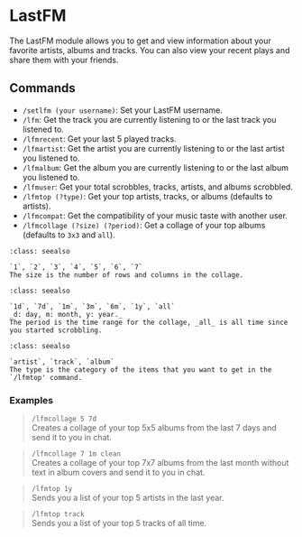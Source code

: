 # LastFM

The LastFM module allows you to get and view information about your favorite artists, albums and tracks. You can also view your recent plays and share them with your friends.

## Commands

- `/setlfm (your username)`: Set your LastFM username.
- `/lfm`: Get the track you are currently listening to or the last track you listened to.
- `/lfmrecent`: Get your last 5 played tracks.
- `/lfmartist`: Get the artist you are currently listening to or the last artist you listened to.
- `/lfmalbum`: Get the album you are currently listening to or the last album you listened to.
- `/lfmuser`: Get your total scrobbles, tracks, artists, and albums scrobbled.
- `/lfmtop (?type)`: Get your top artists, tracks, or albums (defaults to artists).
- `/lfmcompat`: Get the compatibility of your music taste with another user.
- `/lfmcollage (?size) (?period)`: Get a collage of your top albums (defaults to `3x3` and `all`).

```{admonition} **Supported Sizes**:
:class: seealso

`1`, `2`, `3`, `4`, `5`, `6`, `7`
The size is the number of rows and columns in the collage.
```

```{admonition} **Supported Periods**:
:class: seealso

`1d`, `7d`, `1m`, `3m`, `6m`, `1y`, `all`
_d: day, m: month, y: year._
The period is the time range for the collage, _all_ is all time since you started scrobbling.
```

```{admonition} **Supported Types**:
:class: seealso

`artist`, `track`, `album`
The type is the category of the items that you want to get in the `/lfmtop' command.
```

### Examples

> `/lfmcollage 5 7d`<br>
> Creates a collage of your top 5x5 albums from the last 7 days and send it to you in chat.

> `/lfmcollage 7 1m clean`<br>
> Creates a collage of your top 7x7 albums from the last month without text in album covers and send it to you in chat.

> `/lfmtop 1y`<br>
> Sends you a list of your top 5 artists in the last year.

> `/lfmtop track`<br>
> Sends you a list of your top 5 tracks of all time.
